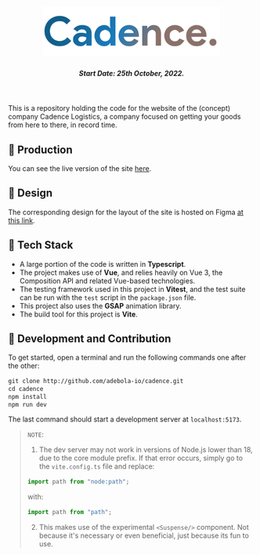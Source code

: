 <h1 align="center"><img style="height: 100px" src="./assets/svg/logo.svg"></img></h1>

<h5 align="center"> Start Date: 25th October, 2022.</h5>

<br>

This is a repository holding the code for the website of the (concept) company Cadence Logistics, a company focused on getting your goods from here to there, in record time.

## 🚀 Production

You can see the live version of the site [here](http://cadence-inc.vercel.app).

## 🎨 Design

The corresponding design for the layout of the site is hosted on Figma [at this link](https://www.figma.com/file/WssPJIGc55Ulwcer2iQ35T/Cadence?node-id=82%3A623).

## 🤖 Tech Stack

-  A large portion of the code is written in **Typescript**.
-  The project makes use of **Vue**, and relies heavily on Vue 3, the Composition API and related Vue-based technologies.
-  The testing framework used in this project in **Vitest**, and the test suite can be run with the `test` script in the `package.json` file.
-  This project also uses the **GSAP** animation library.
-  The build tool for this project is **Vite**.

## 🤍 Development and Contribution

To get started, open a terminal and run the following commands one after the other:

```shell
git clone http://github.com/adebola-io/cadence.git
cd cadence
npm install
npm run dev
```

The last command should start a development server at `localhost:5173`.

> `NOTE`:
>
> 1. The dev server may not work in versions of Node.js lower than 18, due to the core module prefix. If that error occurs, simply go to the `vite.config.ts` file and replace:
>
> ```js
> import path from "node:path";
> ```
>
> with:
>
> ```js
> import path from "path";
> ```
>
> 2. This makes use of the experimental `<Suspense/>` component. Not because it's necessary or even beneficial, just because its fun to use.
